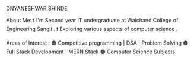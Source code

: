 
DNYANESHWAR SHINDE

About Me:
❗ I'm Second year IT undergraduate at Walchand College of Engineering Sangli .
❗ Exploring various aspects of computer science .


Areas of Interest :
🟠 Competitive programming | DSA | Problem Solving
🟠 Full Stack Development | MERN Stack
🟠 Computer Science Subjects






